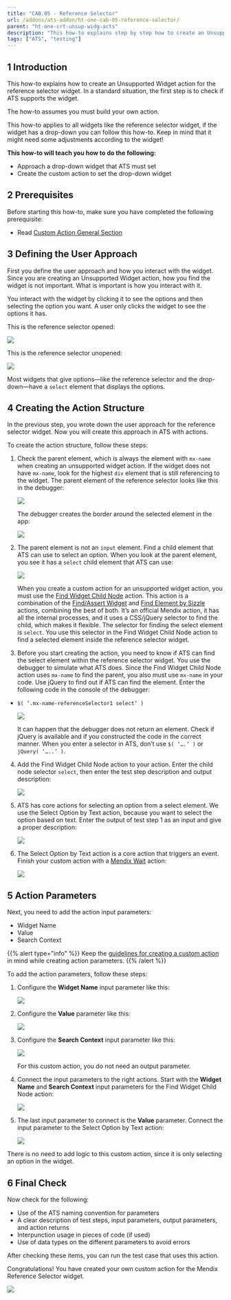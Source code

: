 ```yaml
---
title: "CAB.05 - Reference Selector"
url: /addons/ats-addon/ht-one-cab-05-reference-selector/
parent: "ht-one-crt-unsup-widg-acts"
description: "This how-to explains step by step how to create an Unsupported Widget action for the Mendix Reference Selector widget."
tags: ["ATS", "testing"]
---
```


## 1 Introduction

This how-to explains how to create an Unsupported Widget action for the reference selector widget. In a standard situation, the first step is to check if ATS supports the widget. 

The how-to assumes you must build your own action.

This how-to applies to all widgets like the reference selector widget, if the widget has a drop-down you can follow this how-to. Keep in mind that it might need some adjustments according to the widget!

**This how-to will teach you how to do the following:**

* Approach a drop-down widget that ATS must set
* Create the custom action to set the drop-down widget

## 2 Prerequisites

Before starting this how-to, make sure you have completed the following prerequisite:
 
* Read [Custom Action General Section](/addons/ats-addon/ht-one-custom-action-general/)

## 3 Defining the User Approach

First you define the user approach and how you interact with the widget. Since you are creating an Unsupported Widget action, how you find the widget is not important. What is important is how you interact with it.

You interact with the widget by clicking it to see the options and then selecting the option you want. A user only clicks the widget to see the options it has.

This is the reference selector opened:

![](/attachments/addons/ats-addon//ht/ht-one/ht-one-create-custom-actions/ht-one-crt-unsup-widg-acts/ht-one-cab-05-reference-selector/ref-selector-unopenend.png)

This is the reference selector unopened:

![](/attachments/addons/ats-addon//ht/ht-one/ht-one-create-custom-actions/ht-one-crt-unsup-widg-acts/ht-one-cab-05-reference-selector/ref-selector-openend.png)

Most widgets that give options—like the reference selector and the drop-down—have a `select` element that displays the options.

## 4 Creating the Action Structure

In the previous step, you wrote down the user approach for the reference selector widget. Now you will create this approach in ATS with actions.

To create the action structure, follow these steps:

1.  Check the parent element, which is always the element with `mx-name` when creating an unsupported widget action. If the widget does not have `mx-name`, look for the highest `div` element that is still referencing to the widget. The parent element of the reference selector looks like this in the debugger:

    ![](/attachments/addons/ats-addon//ht/ht-one/ht-one-create-custom-actions/ht-one-crt-unsup-widg-acts/ht-one-cab-05-reference-selector/ref-selector-parentelement.png)

    The debugger creates the border around the selected element in the app:

    ![](/attachments/addons/ats-addon//ht/ht-one/ht-one-create-custom-actions/ht-one-crt-unsup-widg-acts/ht-one-cab-05-reference-selector/ref-selector-parentelement-outlined.png)

2.  The parent element is not an `input` element. Find a child element that ATS can use to select an option. When you look at the parent element, you see it has a `select` child element that ATS can use:

    ![](/attachments/addons/ats-addon//ht/ht-one/ht-one-create-custom-actions/ht-one-crt-unsup-widg-acts/ht-one-cab-05-reference-selector/ref-selector-childelement-select.png)

    When you create a custom action for an unsupported widget action, you must use the [Find Widget Child Node](/addons/ats-addon/rg-one-find-widget-child-node/) action. This action is a combination of the [Find/Assert Widget](/addons/ats-addon/rg-one-findassert-widget/) and [Find Element by Sizzle](/addons/ats-addon/rg-one-find-element-by-sizzle/) actions, combining the best of both. It’s an official Mendix action, it has all the internal processes, and it uses a CSS/jQuery selector to find the child, which makes it flexible. The selector for finding the select element is `select`. You use this selector in the Find Widget Child Node action to find a selected element inside the reference selector widget.

3.  Before you start creating the action, you need to know if ATS can find the select element within the reference selector widget. You use the debugger to simulate what ATS does. Since the Find Widget Child Node action uses `mx-name` to find the parent, you also must use `mx-name` in your code. Use jQuery to find out if ATS can find the element. Enter the following code in the console of the debugger:
  * `$( ‘.mx-name-referenceSelector1 select’ )`

    ![](/attachments/addons/ats-addon//ht/ht-one/ht-one-create-custom-actions/ht-one-crt-unsup-widg-acts/ht-one-cab-05-reference-selector/ref-selector-childelement-select-selector.png)

    It can happen that the debugger does not return an element. Check if jQuery is available and if you constructed the code in the correct manner. When you enter a selector in ATS, don’t use `$( ‘….’ )` or `jQuery( ‘…..’ )`.

4.  Add the Find Widget Child Node action to your action. Enter the child node selector `select`, then enter the test step description and output description:

    ![](/attachments/addons/ats-addon//ht/ht-one/ht-one-create-custom-actions/ht-one-crt-unsup-widg-acts/ht-one-cab-05-reference-selector/ref-selector-findwidgetchildnode-action.png)

5.  ATS has core actions for selecting an option from a select element. We use the Select Option by Text action, because you want to select the option based on text. Enter the output of test step 1 as an input and give a proper description:

    ![](/attachments/addons/ats-addon//ht/ht-one/ht-one-create-custom-actions/ht-one-crt-unsup-widg-acts/ht-one-cab-05-reference-selector/ref-selector-selectoptionbytext-action.png)

6.  The Select Option by Text action is a core action that triggers an event. Finish your custom action with a [Mendix Wait](/addons/ats-addon/rg-one-mendix-wait/) action:

    ![](/attachments/addons/ats-addon//ht/ht-one/ht-one-create-custom-actions/ht-one-crt-unsup-widg-acts/ht-one-cab-05-reference-selector/ref-selector-mendixwait-action.png)

## 5 Action Parameters

Next, you need to add the action input parameters:

* Widget Name
* Value
* Search Context

{{% alert type="info" %}}
Keep the [guidelines for creating a custom action](/addons/ats-addon/ht-one-guidelines-custom-action/) in mind while creating action parameters. 
{{% /alert %}}

To add the action parameters, follow these steps:

1.  Configure the **Widget Name** input parameter like this:

    ![](/attachments/addons/ats-addon//ht/ht-one/ht-one-create-custom-actions/ht-one-crt-unsup-widg-acts/ht-one-cab-05-reference-selector/ref-selector-widgetname-inputparameter.png)

2.  Configure the **Value** parameter like this:

    ![](/attachments/addons/ats-addon//ht/ht-one/ht-one-create-custom-actions/ht-one-crt-unsup-widg-acts/ht-one-cab-05-reference-selector/ref-selector-value-inputparameter.png)

3.  Configure the **Search Context** input parameter like this:

    ![](/attachments/addons/ats-addon//ht/ht-one/ht-one-create-custom-actions/ht-one-crt-unsup-widg-acts/ht-one-cab-05-reference-selector/ref-selector-searchcontext-inputparameter.png)

    For this custom action, you do not need an output parameter.

4.  Connect the input parameters to the right actions. Start with the **Widget Name** and **Search Context** input parameters for the Find Widget Child Node action:

    ![](/attachments/addons/ats-addon//ht/ht-one/ht-one-create-custom-actions/ht-one-crt-unsup-widg-acts/ht-one-cab-05-reference-selector/ref-selector-findwidgetchildnode-inputparameters.png)

5.  The last input parameter to connect is the **Value** parameter. Connect the input parameter to the Select Option by Text action:

    ![](/attachments/addons/ats-addon//ht/ht-one/ht-one-create-custom-actions/ht-one-crt-unsup-widg-acts/ht-one-cab-05-reference-selector/ref-selector-selectoptionbytext-inputparameters.png)

There is no need to add logic to this custom action, since it is only selecting an option in the widget.

## 6 Final Check

Now check for the following:

* Use of the ATS naming convention for parameters
* A clear description of test steps, input parameters, output parameters, and action returns
* Interpunction usage in pieces of code (if used)
* Use of data types on the different parameters to avoid errors

After checking these items, you can run the test case that uses this action.

Congratulations! You have created your own custom action for the Mendix Reference Selector widget.

![](/attachments/addons/ats-addon//ht/ht-one/ht-one-create-custom-actions/ht-one-crt-unsup-widg-acts/ht-one-cab-05-reference-selector/ref-selector-finishedaction.png)
